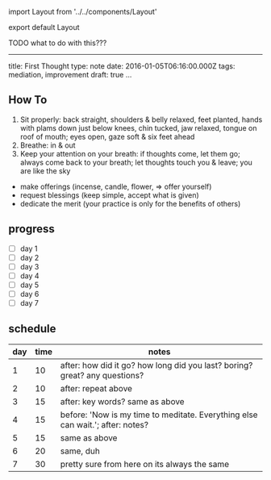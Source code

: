 import Layout from '../../components/Layout'

export default Layout

TODO what to do with this???

---

title: First Thought
type: note
date: 2016-01-05T06:16:00.000Z
tags: mediation, improvement
draft: true
...

## How To

1.  Sit properly: back straight, shoulders & belly relaxed, feet planted, hands
    with plams down just below knees, chin tucked, jaw relaxed, tongue on roof of
    mouth; eyes open, gaze soft & six feet ahead
2.  Breathe: in & out
3.  Keep your attention on your breath: if thoughts come, let them go; always come
    back to your breath; let thoughts touch you & leave; you are like the sky

- make offerings (incense, candle, flower, => offer yourself)
- request blessings (keep simple, accept what is given)
- dedicate the merit (your practice is only for the benefits of others)

## progress

- [ ] day 1
- [ ] day 2
- [ ] day 3
- [ ] day 4
- [ ] day 5
- [ ] day 6
- [ ] day 7

## schedule

| day | time | notes                                                                          |
| --- | ---- | ------------------------------------------------------------------------------ |
| 1   | 10   | after: how did it go? how long did you last? boring? great? any questions?     |
| 2   | 10   | after: repeat above                                                            |
| 3   | 15   | after: key words? same as above                                                |
| 4   | 15   | before: 'Now is my time to meditate. Everything else can wait.'; after: notes? |
| 5   | 15   | same as above                                                                  |
| 6   | 20   | same, duh                                                                      |
| 7   | 30   | pretty sure from here on its always the same                                   |
